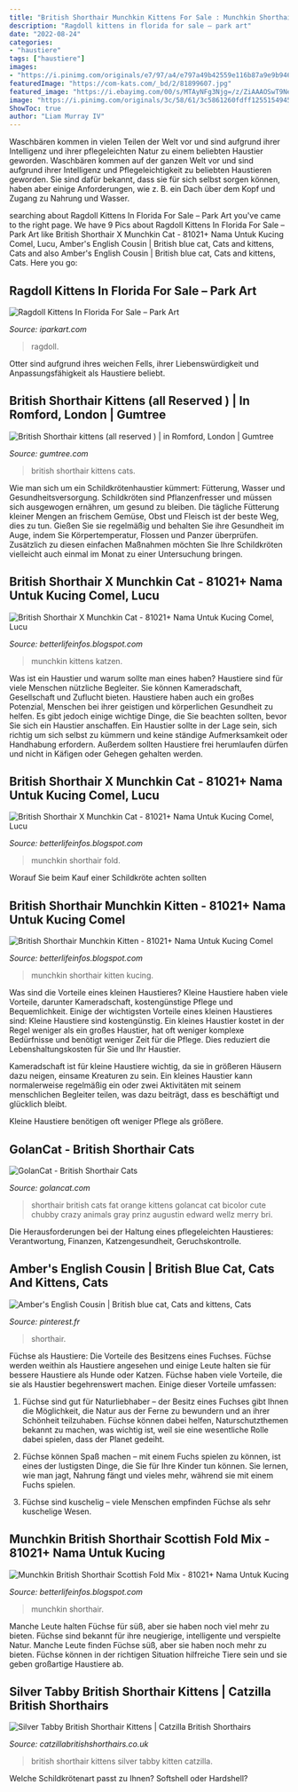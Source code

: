 ```yaml
---
title: "British Shorthair Munchkin Kittens For Sale : Munchkin Shorthair Fold"
description: "Ragdoll kittens in florida for sale – park art"
date: "2022-08-24"
categories:
- "haustiere"
tags: ["haustiere"]
images:
- "https://i.pinimg.com/originals/e7/97/a4/e797a49b42559e116b87a9e9b94615b4.jpg"
featuredImage: "https://com-kats.com/_bd/2/81899607.jpg"
featured_image: "https://i.ebayimg.com/00/s/MTAyNFg3Njg=/z/ZiAAAOSwT9NeWAqG/$_86.JPG"
image: "https://i.pinimg.com/originals/3c/58/61/3c5861260fdff125515494504ffadbf6.jpg"
ShowToc: true
author: "Liam Murray IV"
---
```



Waschbären kommen in vielen Teilen der Welt vor und sind aufgrund ihrer Intelligenz und ihrer pflegeleichten Natur zu einem beliebten Haustier geworden.
Waschbären kommen auf der ganzen Welt vor und sind aufgrund ihrer Intelligenz und Pflegeleichtigkeit zu beliebten Haustieren geworden. Sie sind dafür bekannt, dass sie für sich selbst sorgen können, haben aber einige Anforderungen, wie z. B. ein Dach über dem Kopf und Zugang zu Nahrung und Wasser.

	

		
searching about Ragdoll Kittens In Florida For Sale – Park Art you've came to the right page. We have 9 Pics about Ragdoll Kittens In Florida For Sale – Park Art like British Shorthair X Munchkin Cat - 81021+ Nama Untuk Kucing Comel, Lucu, Amber&#039;s English Cousin | British blue cat, Cats and kittens, Cats and also Amber&#039;s English Cousin | British blue cat, Cats and kittens, Cats. Here you go:
		
    
## Ragdoll Kittens In Florida For Sale – Park Art

<img loading=lazy src="https://i.pinimg.com/originals/3c/58/61/3c5861260fdff125515494504ffadbf6.jpg" onerror="this.onerror=null;this.src='https://tse3.mm.bing.net/th?id=OIP.PEcMjpxMKwOiDz5kqbZRKwHaJ8&amp;pid=15.1';" alt="Ragdoll Kittens In Florida For Sale – Park Art">

_Source: iparkart.com_

>ragdoll. 

	

Otter sind aufgrund ihres weichen Fells, ihrer Liebenswürdigkeit und Anpassungsfähigkeit als Haustiere beliebt.

    
## British Shorthair Kittens (all Reserved ) | In Romford, London | Gumtree

<img loading=lazy src="https://i.ebayimg.com/00/s/MTAyNFg3Njg=/z/ZiAAAOSwT9NeWAqG/$_86.JPG" onerror="this.onerror=null;this.src='https://tse4.mm.bing.net/th?id=OIP.S1Je-zC6RRdRqPsNTIiQAQHaJ4&amp;pid=15.1';" alt="British Shorthair kittens (all reserved ) | in Romford, London | Gumtree">

_Source: gumtree.com_

>british shorthair kittens cats. 

	

Wie man sich um ein Schildkrötenhaustier kümmert: Fütterung, Wasser und Gesundheitsversorgung.
Schildkröten sind Pflanzenfresser und müssen sich ausgewogen ernähren, um gesund zu bleiben. Die tägliche Fütterung kleiner Mengen an frischem Gemüse, Obst und Fleisch ist der beste Weg, dies zu tun. Gießen Sie sie regelmäßig und behalten Sie ihre Gesundheit im Auge, indem Sie Körpertemperatur, Flossen und Panzer überprüfen. Zusätzlich zu diesen einfachen Maßnahmen möchten Sie Ihre Schildkröten vielleicht auch einmal im Monat zu einer Untersuchung bringen.

    
## British Shorthair X Munchkin Cat - 81021+ Nama Untuk Kucing Comel, Lucu

<img loading=lazy src="https://i.pinimg.com/originals/e7/97/a4/e797a49b42559e116b87a9e9b94615b4.jpg" onerror="this.onerror=null;this.src='https://tse4.mm.bing.net/th?id=OIP.80PS9TutguEzLMoZFsgs6gHaK5&amp;pid=15.1';" alt="British Shorthair X Munchkin Cat - 81021+ Nama Untuk Kucing Comel, Lucu">

_Source: betterlifeinfos.blogspot.com_

>munchkin kittens katzen. 

	

Was ist ein Haustier und warum sollte man eines haben?
Haustiere sind für viele Menschen nützliche Begleiter. Sie können Kameradschaft, Gesellschaft und Zuflucht bieten. Haustiere haben auch ein großes Potenzial, Menschen bei ihrer geistigen und körperlichen Gesundheit zu helfen. Es gibt jedoch einige wichtige Dinge, die Sie beachten sollten, bevor Sie sich ein Haustier anschaffen. Ein Haustier sollte in der Lage sein, sich richtig um sich selbst zu kümmern und keine ständige Aufmerksamkeit oder Handhabung erfordern. Außerdem sollten Haustiere frei herumlaufen dürfen und nicht in Käfigen oder Gehegen gehalten werden.

    
## British Shorthair X Munchkin Cat - 81021+ Nama Untuk Kucing Comel, Lucu

<img loading=lazy src="https://com-kats.com/_bd/2/81899607.jpg" onerror="this.onerror=null;this.src='https://tse3.mm.bing.net/th?id=OIP.s6jOvmQC008BPvXZNHtudAHaE7&amp;pid=15.1';" alt="British Shorthair X Munchkin Cat - 81021+ Nama Untuk Kucing Comel, Lucu">

_Source: betterlifeinfos.blogspot.com_

>munchkin shorthair fold. 

	

Worauf Sie beim Kauf einer Schildkröte achten sollten

    
## British Shorthair Munchkin Kitten - 81021+ Nama Untuk Kucing Comel

<img loading=lazy src="https://lh3.googleusercontent.com/proxy/XBoh60-OuxZen4yvtmSn_szEtIGhNSzsrEYK8tJN1x4eQ-RWWB5kg17L57tg6LqHiFzKQ-MDY_QM2Naw_cKaEt66cfiK54U1e0Wq=w1200-h630-p-k-no-nu" onerror="this.onerror=null;this.src='https://tse2.mm.bing.net/th?id=OIP.3TKwZw8kYFY6dpIt7liWGQHaEq&amp;pid=15.1';" alt="British Shorthair Munchkin Kitten - 81021+ Nama Untuk Kucing Comel">

_Source: betterlifeinfos.blogspot.com_

>munchkin shorthair kitten kucing. 

	

Was sind die Vorteile eines kleinen Haustieres?
Kleine Haustiere haben viele Vorteile, darunter Kameradschaft, kostengünstige Pflege und Bequemlichkeit. Einige der wichtigsten Vorteile eines kleinen Haustieres sind:
Kleine Haustiere sind kostengünstig. Ein kleines Haustier kostet in der Regel weniger als ein großes Haustier, hat oft weniger komplexe Bedürfnisse und benötigt weniger Zeit für die Pflege. Dies reduziert die Lebenshaltungskosten für Sie und Ihr Haustier.

Kameradschaft ist für kleine Haustiere wichtig, da sie in größeren Häusern dazu neigen, einsame Kreaturen zu sein. Ein kleines Haustier kann normalerweise regelmäßig ein oder zwei Aktivitäten mit seinem menschlichen Begleiter teilen, was dazu beiträgt, dass es beschäftigt und glücklich bleibt.

Kleine Haustiere benötigen oft weniger Pflege als größere.

    
## GolanCat - British Shorthair Cats

<img loading=lazy src="http://golancat.com/common/news/19prinz.jpg" onerror="this.onerror=null;this.src='https://tse2.mm.bing.net/th?id=OIP.qaLy31cojVxuKRZZspGbqgHaJv&amp;pid=15.1';" alt="GolanCat - British Shorthair Cats">

_Source: golancat.com_

>shorthair british cats fat orange kittens golancat cat bicolor cute chubby crazy animals gray prinz augustin edward wellz merry bri. 

	

Die Herausforderungen bei der Haltung eines pflegeleichten Haustieres: Verantwortung, Finanzen, Katzengesundheit, Geruchskontrolle.

    
## Amber&#039;s English Cousin | British Blue Cat, Cats And Kittens, Cats

<img loading=lazy src="https://i.pinimg.com/736x/30/61/58/3061587f74e6289c622c8a2f288ecfd3--british-shorthair-beautiful.jpg" onerror="this.onerror=null;this.src='https://tse1.mm.bing.net/th?id=OIP.tzaXVJr-rA_kbR2jnlw-vgHaJ3&amp;pid=15.1';" alt="Amber&#039;s English Cousin | British blue cat, Cats and kittens, Cats">

_Source: pinterest.fr_

>shorthair. 

	

Füchse als Haustiere: Die Vorteile des Besitzens eines Fuchses.
Füchse werden weithin als Haustiere angesehen und einige Leute halten sie für bessere Haustiere als Hunde oder Katzen. Füchse haben viele Vorteile, die sie als Haustier begehrenswert machen. Einige dieser Vorteile umfassen:
1) Füchse sind gut für Naturliebhaber – der Besitz eines Fuchses gibt Ihnen die Möglichkeit, die Natur aus der Ferne zu bewundern und an ihrer Schönheit teilzuhaben. Füchse können dabei helfen, Naturschutzthemen bekannt zu machen, was wichtig ist, weil sie eine wesentliche Rolle dabei spielen, dass der Planet gedeiht.

2) Füchse können Spaß machen – mit einem Fuchs spielen zu können, ist eines der lustigsten Dinge, die Sie für Ihre Kinder tun können. Sie lernen, wie man jagt, Nahrung fängt und vieles mehr, während sie mit einem Fuchs spielen.

3) Füchse sind kuschelig – viele Menschen empfinden Füchse als sehr kuschelige Wesen.

    
## Munchkin British Shorthair Scottish Fold Mix - 81021+ Nama Untuk Kucing

<img loading=lazy src="https://i.ytimg.com/vi/NTKrVgZTNxg/maxresdefault.jpg" onerror="this.onerror=null;this.src='https://tse2.mm.bing.net/th?id=OIP.AHOsor4nvTGLiHHuQgLTCgHaEK&amp;pid=15.1';" alt="Munchkin British Shorthair Scottish Fold Mix - 81021+ Nama Untuk Kucing">

_Source: betterlifeinfos.blogspot.com_

>munchkin shorthair. 

	

Manche Leute halten Füchse für süß, aber sie haben noch viel mehr zu bieten.
Füchse sind bekannt für ihre neugierige, intelligente und verspielte Natur. Manche Leute finden Füchse süß, aber sie haben noch mehr zu bieten. Füchse können in der richtigen Situation hilfreiche Tiere sein und sie geben großartige Haustiere ab.

    
## Silver Tabby British Shorthair Kittens | Catzilla British Shorthairs

<img loading=lazy src="https://catzillabritishshorthairs.co.uk/wp-content/uploads/2020/10/kitten-04.jpg" onerror="this.onerror=null;this.src='https://tse3.mm.bing.net/th?id=OIP.tRr76rU1e-h6H-ohqMqnBgHaLH&amp;pid=15.1';" alt="Silver Tabby British Shorthair Kittens | Catzilla British Shorthairs">

_Source: catzillabritishshorthairs.co.uk_

>british shorthair kittens silver tabby kitten catzilla. 

	

Welche Schildkrötenart passt zu Ihnen? Softshell oder Hardshell?

